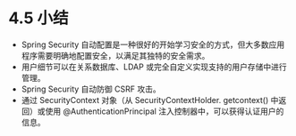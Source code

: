 # 4.5 小结

* Spring Security 自动配置是一种很好的开始学习安全的方式，但大多数应用程序需要明确地配置安全，以满足其独特的安全需求。
* 用户细节可以在关系数据库、LDAP 或完全自定义实现支持的用户存储中进行管理。
* Spring Security 自动防御 CSRF 攻击。
* 通过 SecurityContext 对象（从 SecurityContextHolder. getcontext\(\) 中返回）或使用 @AuthenticationPrincipal 注入控制器中，可以获得认证用户的信息。

